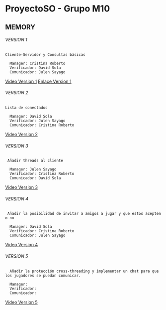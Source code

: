 # ProyectoSO - Grupo M10
## MEMORY
###### VERSION 1
```
Cliente-Servidor y Consultas básicas

  Manager: Cristina Roberto 
  Verificador: David Sola
  Comunicador: Julen Sayago
 ```
  [Video Version 1](https://www.youtube.com/watch?v=ubzGZNg5Ke4)
  [Enlace Version 1](https://github.com/CristinaRoberto/ProyectoSO)
    
###### VERSION 2
```
Lista de conectados 

  Manager: David Sola
  Verificador: Julen Sayago
  Comunicador: Cristina Roberto
 ```
  [Video Version 2](https://www.youtube.com/watch?v=Hbv2ZS7CQ2Y)

###### VERSION 3
```
 Añadir threads al cliente

  Manager: Julen Sayago
  Verificador: Cristina Roberto 
  Comunicador: David Sola
 ```
  [Video Version 3](https://www.youtube.com/watch?v=xPPbe59pWVg)
  
  ###### VERSION 4
```
 Añadir la posibilidad de invitar a amigos a jugar y que estos acepten o no

  Manager: David Sola 
  Verificador: Cristina Roberto
  Comunicador: Julen Sayago
 ```
  [Video Version 4](https://www.youtube.com/watch?v=EaiasPm_mq8)
  
   ###### VERSION 5
```
  Añadir la protección cross-threading y implementar un chat para que los jugadores se puedan comunicar.

  Manager: 
  Verificador: 
  Comunicador: 
 ```
  [Video Version 5]()
